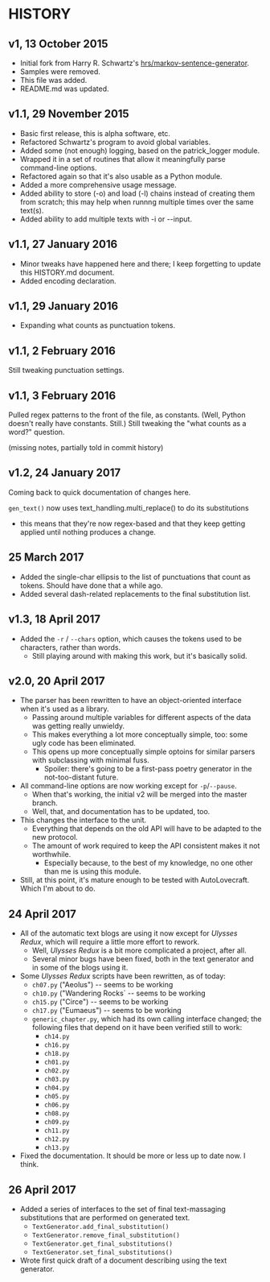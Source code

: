 HISTORY
=======

v1, 13 October 2015
--------------------
* Initial fork from Harry R. Schwartz's [hrs/markov-sentence-generator](https://github.com/hrs/markov-sentence-generator).
* Samples were removed.
* This file was added.
* README.md was updated.

v1.1, 29 November 2015
----------------------
* Basic first release, this is alpha software, etc.
* Refactored Schwartz's program to avoid global variables.
* Added some (not enough) logging, based on the patrick_logger module.
* Wrapped it in a set of routines that allow it meaningfully parse command-line options.
* Refactored again so that it's also usable as a Python module.
* Added a more comprehensive usage message.
* Added ability to store (-o) and load (-l) chains instead of creating them from scratch; this may help when runnng multiple times over the same text(s).
* Added ability to add multiple texts with -i or --input.

v1.1, 27 January 2016
---------------------
* Minor tweaks have happened here and there; I keep forgetting to update this HISTORY.md document.
* Added encoding declaration.

v1.1, 29 January 2016
----------------------
* Expanding what counts as punctuation tokens.

v1.1, 2 February 2016
---------------------
Still tweaking punctuation settings.

v1.1, 3 February 2016
----------------------
Pulled regex patterns to the front of the file, as constants. (Well, Python doesn't really have constants. Still.) Still tweaking the "what counts as a word?" question.


(missing notes, partially told in commit history)


v1.2, 24 January 2017
---------------------
Coming back to quick documentation of changes here.

`gen_text()` now uses text_handling.multi_replace() to do its substitutions
  * this means that they're now regex-based and that they keep getting applied until nothing produces a change.

25 March 2017
-------------
* Added the single-char ellipsis to the list of punctuations that count as tokens. Should have done that a while ago.
* Added several dash-related replacements to the final substitution list. 

v1.3, 18 April 2017
-------------------
* Added the `-r` / `--chars` option, which causes the tokens used to be characters, rather than words.
  * Still playing around with making this work, but it's basically solid.

v2.0, 20 April 2017
-------------------
* The parser has been rewritten to have an object-oriented interface when it's used as a library.
  * Passing around multiple variables for different aspects of the data was getting really unwieldy.
  * This makes everything a lot more conceptually simple, too: some ugly code has been eliminated.
  * This opens up more conceptually simple optoins for similar parsers with subclassing with minimal fuss.
    * Spoiler: there's going to be a first-pass poetry generator in the not-too-distant future.
* All command-line options are now working except for `-p`/`--pause`.
  * When that's working, the initial v2 will be merged into the master branch.
  * Well, that, and documentation has to be updated, too.
* This changes the interface to the unit.
  * Everything that depends on the old API will have to be adapted to the new protocol.
  * The amount of work required to keep the API consistent makes it not worthwhile.
    * Especially because, to the best of my knowledge, no one other than me is using this module.
* Still, at this point, it's mature enough to be tested with AutoLovecraft. Which I'm about to do.

24 April 2017
-------------
* All of the automatic text blogs are using it now except for *Ulysses Redux*, which will require a little more effort to rework.
  * Well, *Ulysses Redux* is a bit more complicated a project, after all.
  * Several minor bugs have been fixed, both in the text generator and in some of the blogs using it.
* Some *Ulysses Redux* scripts have been rewritten, as of today:
  * `ch07.py` ("Aeolus") -- seems to be working
  * `ch10.py` ("Wandering Rocks` -- seems to be working
  * `ch15.py` ("Circe") -- seems to be working
  * `ch17.py` ("Eumaeus") -- seems to be working
  * `generic_chapter.py`, which had its own calling interface changed; the following files that depend on it have been verified still to work:
    * `ch14.py`
    * `ch16.py`
    * `ch18.py`
    * `ch01.py`
    * `ch02.py`
    * `ch03.py`
    * `ch04.py`
    * `ch05.py`
    * `ch06.py`
    * `ch08.py`
    * `ch09.py`
    * `ch11.py`
    * `ch12.py`
    * `ch13.py`
* Fixed the documentation. It should be more or less up to date now. I think.

26 April 2017
-------------
* Added a series of interfaces to the set of final text-massaging substitutions that are performed on generated text.
  * `TextGenerator.add_final_substitution()`
  * `TextGenerator.remove_final_substitution()`
  * `TextGenerator.get_final_substitutions()`
  * `TextGenerator.set_final_substitutions()`
* Wrote first quick draft of a document describing using the text generator.